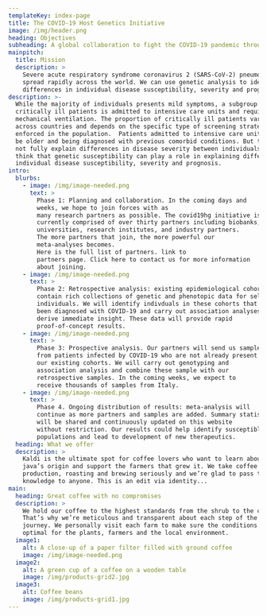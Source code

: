 ```yaml
---
templateKey: index-page
title: The COVID-19 Host Genetics Initiative
image: /img/header.png
heading: Objectives 
subheading: A global collaboration to fight the COVID-19 pandemic through human genetic analysis
mainpitch:
  title: Mission
  description: >
    Severe acute respiratory syndrome coronavirus 2 (SARS-CoV-2) pneumonia has
    spread rapidly across the world. We can use genetic analysis to identify
    differences in individual disease susceptibility, severity and prognosis.
description: >-
  While the majority of individuals presents mild symptoms, a subgroup of
  critically ill patients is admitted to intensive care units and requires
  mechanical ventilation. The proportion of critically ill patients varies
  across countries and depends on the specific type of screening strategy
  enforced in the population.  Patients admitted to intensive care units tend to
  be older and being diagnosed with previous comorbid conditions. But this does
  not fully explain differences in disease severity between individuals.  We
  think that genetic susceptibility can play a role in explaining differences in
  individual disease susceptibility, severity and prognosis.
intro:
  blurbs:
    - image: /img/image-needed.png
      text: >
        Phase 1: Planning and collaboration. In the coming days and 
        weeks, we hope to join forces with as
        many research partners as possible. The covid19hg initiative is
        currently comprised of over thirty partners including biobanks,
        universities, research institutes, and industry partners.
        The more partners that join, the more powerful our 
        meta-analyses becomes. 
        Here is the full list of partners. link to
        partners page. Click here to contact us for more information 
        about joining. 
    - image: /img/image-needed.png
      text: >
        Phase 2: Retrospective analysis: existing epidemiological cohorts
        contain rich collections of genetic and phenotopic data for select
        individuals. We will identify indivduals in these cohorts that have 
        been diagnosed with COVID-19 and carry out association analyses to
        derive immediate insight. These data will provide rapid 
        proof-of-concept results.
    - image: /img/image-needed.png 
      text: >
        Phase 3: Prospective analysis. Our partners will send us samples 
        from patients infected by COVID-19 who are not already present on 
        our existing cohorts. We will carry out genotyping and 
        association analysis and combine these sample with our
        retrospective samples. In the coming weeks, we expect to 
        receive thousands of samples from Italy.
    - image: /img/image-needed.png 
      text: >
        Phase 4. Ongoing distribution of results: meta-analysis will 
        continue as more partners and samples are added. Summary statistics 
        will be shared and continuously updated on this website 
        without restriction. Our results could help identify susceptible
        populations and lead to development of new therapeutics.
  heading: What we offer
  description: >
    Kaldi is the ultimate spot for coffee lovers who want to learn about their
    java’s origin and support the farmers that grew it. We take coffee
    production, roasting and brewing seriously and we’re glad to pass that
    knowledge to anyone. This is an edit via identity...
main:
  heading: Great coffee with no compromises
  description: >
    We hold our coffee to the highest standards from the shrub to the cup.
    That’s why we’re meticulous and transparent about each step of the coffee’s
    journey. We personally visit each farm to make sure the conditions are
    optimal for the plants, farmers and the local environment.
  image1:
    alt: A close-up of a paper filter filled with ground coffee
    image: /img/image-needed.png
  image2:
    alt: A green cup of a coffee on a wooden table
    image: /img/products-grid2.jpg
  image3:
    alt: Coffee beans
    image: /img/products-grid1.jpg
---
```


